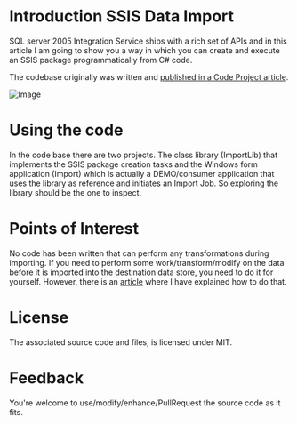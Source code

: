 # Introduction SSIS Data Import

SQL server 2005 Integration Service ships with a rich set of APIs and in this article I am going to show you a way in which you can create and execute an SSIS package programmatically from C# code.

The codebase originally was written and [published in a Code Project article](http://www.codeproject.com/Articles/17497/Importing-data-with-the-SSIS-Object-model).

![Image](http://www.codeproject.com/KB/database/SSISProgramming/screenShot.JPG)


# Using the code

In the code base there are two projects. The class library (ImportLib) that implements the SSIS package creation tasks and the Windows form application (Import) which is actually a DEMO/consumer application that uses the library as reference and initiates an Import Job. So exploring the library should be the one to inspect.

# Points of Interest

No code has been written that can perform any transformations during importing.
If you need to perform some work/transform/modify on the data before it is imported into the destination data store, you need to do it for yourself. However,
there is an [article](http://www.codeproject.com/Articles/18853/Digging-SSIS-object-model) where I have explained how to do that.  


# License 

The associated source code and files, is licensed under MIT. 


# Feedback

You're welcome to use/modify/enhance/PullRequest the source code as it fits. 